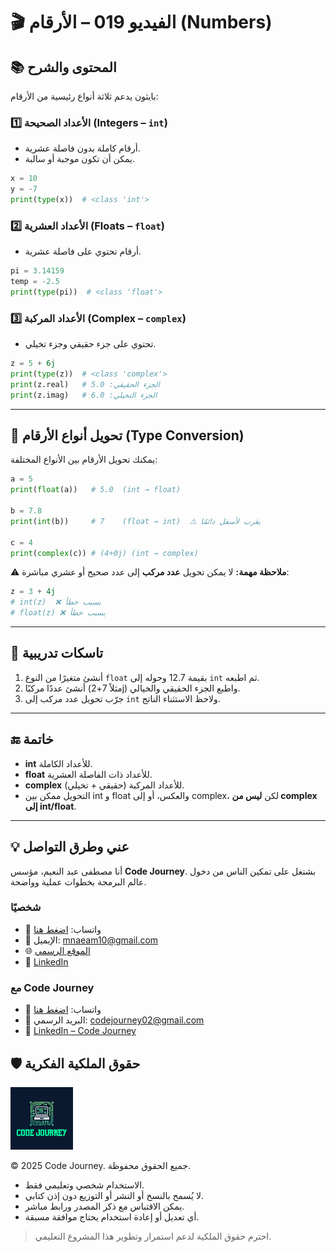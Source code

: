 # 🎬 الفيديو 019 – الأرقام (Numbers)

## 📚 المحتوى والشرح
بايثون يدعم ثلاثة أنواع رئيسية من الأرقام:

### 1️⃣ الأعداد الصحيحة (Integers – `int`)
- أرقام كاملة بدون فاصلة عشرية.
- يمكن أن تكون موجبة أو سالبة.
```python
x = 10
y = -7
print(type(x))  # <class 'int'>
```

### 2️⃣ الأعداد العشرية (Floats – `float`)

* أرقام تحتوي على فاصلة عشرية.

```python
pi = 3.14159
temp = -2.5
print(type(pi))  # <class 'float'>
```

### 3️⃣ الأعداد المركبة (Complex – `complex`)

* تحتوي على جزء حقيقي وجزء تخيلي.

```python
z = 5 + 6j
print(type(z))  # <class 'complex'>
print(z.real)   # الجزء الحقيقي: 5.0
print(z.imag)   # الجزء التخيلي: 6.0
```

---

## 🔄 تحويل أنواع الأرقام (Type Conversion)

يمكنك تحويل الأرقام بين الأنواع المختلفة:

```python
a = 5
print(float(a))   # 5.0  (int → float)

b = 7.8
print(int(b))     # 7    (float → int)  ⚠️ يقرب لأسفل دائمًا

c = 4
print(complex(c)) # (4+0j) (int → complex)
```

⚠️ **ملاحظة مهمة:**
لا يمكن تحويل **عدد مركب** إلى عدد صحيح أو عشري مباشرة:

```python
z = 3 + 4j
# int(z)  ❌ يسبب خطأ
# float(z) ❌ يسبب خطأ
```

---

## 📝 تاسكات تدريبية

1. أنشئ متغيرًا من النوع `float` بقيمة 12.7 وحوله إلى `int` ثم اطبعه.
2. أنشئ عددًا مركبًا (مثلاً 7+2j) واطبع الجزء الحقيقي والخيالي.
3. جرّب تحويل عدد مركب إلى `int` ولاحظ الاستثناء الناتج.

---

## 🔚 خاتمة

* **int** للأعداد الكاملة.
* **float** للأعداد ذات الفاصلة العشرية.
* **complex** للأعداد المركبة (حقيقي + تخيلي).
* التحويل ممكن بين int و float والعكس، أو إلى complex، لكن **ليس من complex إلى int/float**.

---


## 💡 عني وطرق التواصل


أنا مصطفى عبد النعيم، مؤسس **Code Journey**.
بشتغل على تمكين الناس من دخول عالم البرمجة بخطوات عملية وواضحة.


### شخصيًا
- 💬 واتساب: [اضغط هنا](https://wa.me/201114938410)
- 📧 الإيميل: mnaeam10@gmail.com  
- 🌐 [الموقع الرسمي](https://mostafa-naeam-web.vercel.app/)  
- 💼 [LinkedIn](https://www.linkedin.com/in/mostafa-naeam/)

### مع Code Journey
- 💬 واتساب: [اضغط هنا](https://wa.me/201555303227)
- 📩 البريد الرسمي: codejourney02@gmail.com  
- 💼 [LinkedIn – Code Journey](https://www.linkedin.com/company/code-journey25/)


## 🛡 حقوق الملكية الفكرية

<img src="../../images/1.png" alt="حقوق الملكية" width="100"/>


© 2025 Code Journey. جميع الحقوق محفوظة.  

- الاستخدام شخصي وتعليمي فقط.  
- لا يُسمح بالنسخ أو النشر أو التوزيع دون إذن كتابي.  
- يمكن الاقتباس مع ذكر المصدر ورابط مباشر.  
- أي تعديل أو إعادة استخدام يحتاج موافقة مسبقة.  

> احترم حقوق الملكية لدعم استمرار وتطوير هذا المشروع التعليمي.
